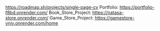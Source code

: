https://roadmap.sh/projects/single-page-cv
Portfolio: https://portfolio-f8bd.onrender.com/
Book_Store_Project: https://natasa-store.onrender.com/
Game_Store_Project: https://gamestore-vnjy.onrender.com/home
